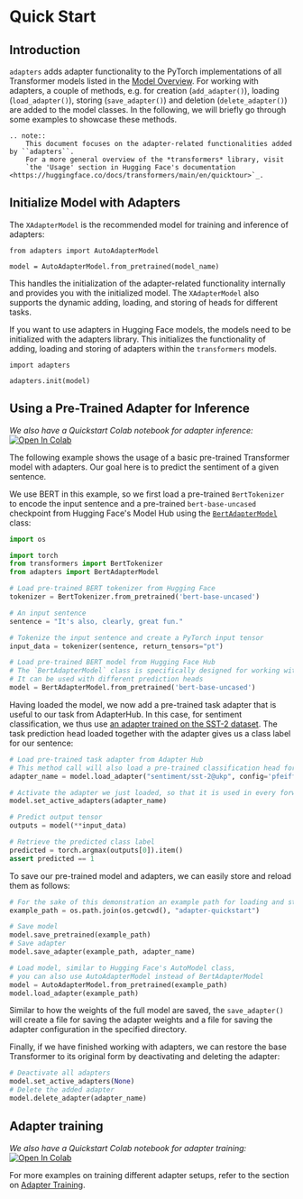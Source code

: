 # Quick Start

## Introduction

`adapters` adds adapter functionality to the PyTorch implementations of all Transformer models listed in the [Model Overview](https://docs.adapterhub.ml/model_overview.html).
For working with adapters, a couple of methods, e.g. for creation (`add_adapter()`), loading (`load_adapter()`), 
storing (`save_adapter()`) and deletion (`delete_adapter()`) are added to the model classes.
In the following, we will briefly go through some examples to showcase these methods.

```{eval-rst}
.. note::
    This document focuses on the adapter-related functionalities added by ``adapters``.
    For a more general overview of the *transformers* library, visit
    `the 'Usage' section in Hugging Face's documentation <https://huggingface.co/docs/transformers/main/en/quicktour>`_.
```

## Initialize Model with Adapters

The `XAdapterModel` is the recommended model for training and inference of adapters:

```
from adapters import AutoAdapterModel

model = AutoAdapterModel.from_pretrained(model_name)
````

This handles the initialization of the adapter-related functionality internally and provides you with the initialized model. The `XAdapterModel` also supports the dynamic adding, loading, and storing of heads for different tasks.


If you want to use adapters in Hugging Face models, the models need to be initialized with the adapters library. This initializes the functionality of adding, loading and storing of adapters within the `transformers` models. 

```
import adapters

adapters.init(model)
```


## Using a Pre-Trained Adapter for Inference

_We also have a Quickstart Colab notebook for adapter inference:_ [![Open In Colab](https://colab.research.google.com/assets/colab-badge.svg)](https://colab.research.google.com/github/Adapter-Hub/adapters/blob/main/notebooks/02_Adapter_Inference.ipynb)

The following example shows the usage of a basic pre-trained Transformer model with adapters.
Our goal here is to predict the sentiment of a given sentence.

We use BERT in this example, so we first load a pre-trained `BertTokenizer` to encode the input sentence and a pre-trained
`bert-base-uncased` checkpoint from Hugging Face's Model Hub using the [`BertAdapterModel`](adapters.BertAdapterModel) class:

```python
import os

import torch
from transformers import BertTokenizer
from adapters import BertAdapterModel

# Load pre-trained BERT tokenizer from Hugging Face
tokenizer = BertTokenizer.from_pretrained('bert-base-uncased')

# An input sentence
sentence = "It's also, clearly, great fun."

# Tokenize the input sentence and create a PyTorch input tensor
input_data = tokenizer(sentence, return_tensors="pt")

# Load pre-trained BERT model from Hugging Face Hub
# The `BertAdapterModel` class is specifically designed for working with adapters
# It can be used with different prediction heads
model = BertAdapterModel.from_pretrained('bert-base-uncased')
```

Having loaded the model, we now add a pre-trained task adapter that is useful to our task from AdapterHub.
In this case, for sentiment classification, we thus use [an adapter trained on the SST-2 dataset](https://adapterhub.ml/adapters/ukp/bert-base-uncased_sentiment_sst-2_pfeiffer/).
The task prediction head loaded together with the adapter gives us a class label for our sentence:

```python
# Load pre-trained task adapter from Adapter Hub
# This method call will also load a pre-trained classification head for the adapter task
adapter_name = model.load_adapter("sentiment/sst-2@ukp", config='pfeiffer')

# Activate the adapter we just loaded, so that it is used in every forward pass
model.set_active_adapters(adapter_name)

# Predict output tensor
outputs = model(**input_data)

# Retrieve the predicted class label
predicted = torch.argmax(outputs[0]).item()
assert predicted == 1
```

To save our pre-trained model and adapters, we can easily store and reload them as follows:

```python
# For the sake of this demonstration an example path for loading and storing is given below
example_path = os.path.join(os.getcwd(), "adapter-quickstart")

# Save model
model.save_pretrained(example_path)
# Save adapter
model.save_adapter(example_path, adapter_name)

# Load model, similar to Hugging Face's AutoModel class, 
# you can also use AutoAdapterModel instead of BertAdapterModel
model = AutoAdapterModel.from_pretrained(example_path)
model.load_adapter(example_path)
```

Similar to how the weights of the full model are saved, the `save_adapter()` will create a file for saving the adapter weights and a file for saving the adapter configuration in the specified directory.

Finally, if we have finished working with adapters, we can restore the base Transformer to its original form by deactivating and deleting the adapter:

```python
# Deactivate all adapters
model.set_active_adapters(None)
# Delete the added adapter
model.delete_adapter(adapter_name)
```

## Adapter training

_We also have a Quickstart Colab notebook for adapter training:_ [![Open In Colab](https://colab.research.google.com/assets/colab-badge.svg)](https://colab.research.google.com/github/Adapter-Hub/adapters/blob/main/notebooks/01_Adapter_Training.ipynb)

For more examples on training different adapter setups, refer to the section on [Adapter Training](training.md).
